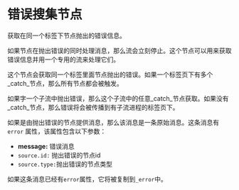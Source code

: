 # 错误搜集节点

获取在同一个标签下节点抛出的错误信息。

如果节点在抛出错误的同时处理消息，那么流会立刻停止。这个节点可以用来获取错误信息并用一个专用的流来处理它们。

这个节点会获取同一个标签里面节点抛出的错误。如果一个标签页下有多个_catch_节点，那么所有节点都会被触发。

如果字一个子流中抛出错误，那么这个子流中的任意_catch_节点获取。如果没有_catch_节点，那么错误将会被传播到有子流进程的标签页下。

如果是由抛出错误的节点提供消息，那么该消息是一条原始消息。这条消息有`error` 属性，该属性包含以下参数：

*   **message:** 错误消息
*   `source.id:` 抛出错误的节点id
*   `source.type:`抛出错误的节点类型

如果这条消息已经有`error`属性，它将被复制到`_error`中。